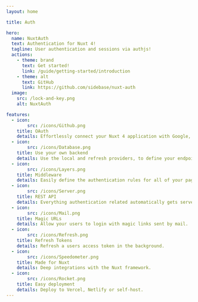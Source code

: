 ```yaml
---
layout: home

title: Auth

hero:
  name: NuxtAuth
  text: Authentication for Nuxt 4!
  tagline: User authentication and sessions via authjs!
  actions:
    - theme: brand
      text: Get started!
      link: /guide/getting-started/introduction
    - theme: alt
      text: GitHub
      link: https://github.com/sidebase/nuxt-auth
  image:
    src: /lock-and-key.png
    alt: NuxtAuth

features:
  - icon:
        src: /icons/Github.png
    title: OAuth
    details: Effortlessly connect your Nuxt 4 application with Google, Github, Azure and countless others.
  - icon:
        src: /icons/Database.png
    title: Use your own backend
    details: Use the local and refresh providers, to define your endpoints and watch the magic happen.
  - icon:
        src: /icons/Layers.png
    title: Middleware
    details: Easily define the authentication rules for all of your pages.
  - icon:
        src: /icons/Server.png
    title: REST API
    details: Everything authentication related automatically gets servered as new API routes.
  - icon:
        src: /icons/Mail.png
    title: Magic URLs
    details: Allow your users to login with magic links sent by mail.
  - icon:
        src: /icons/Refresh.png
    title: Refresh Tokens
    details: Refresh a users access token in the background.
  - icon:
        src: /icons/Speedometer.png
    title: Made for Nuxt
    details: Deep integrations with the Nuxt framework.
  - icon:
        src: /icons/Rocket.png
    title: Easy deployment
    details: Deploy to Vercel, Netlify or self-host.
---
```

